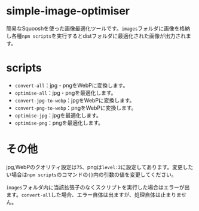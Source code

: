 # simple-image-optimiser
簡易なSquooshを使った画像最適化ツールです。`images`フォルダに画像を格納し各種`npm scripts`を実行するとdistフォルダに最適化された画像が出力されます。

# scripts
- `convert-all`：jpg・pngをWebPに変換します。
- `optimise-all`：jpg・pngを最適化します。
- `convert-jpg-to-webp`：jpgをWebPに変換します。
- `convert-png-to-webp`：pngをWebPに変換します。
- `optimise-jpg`：jpgを最適化します。
- `optimise-png`：pngを最適化します。

# その他
jpg,WebPのクオリティ設定は`75`、pngは`level:2`に設定してあります。変更したい場合は`npm scripts`のコマンドの`{}`内の引数の値を変更してください。

`images`フォルダ内に当該拡張子のなくスクリプトを実行した場合はエラーが出ます。`convert-all`した場合、エラー自体は出ますが、処理自体は止まりません。